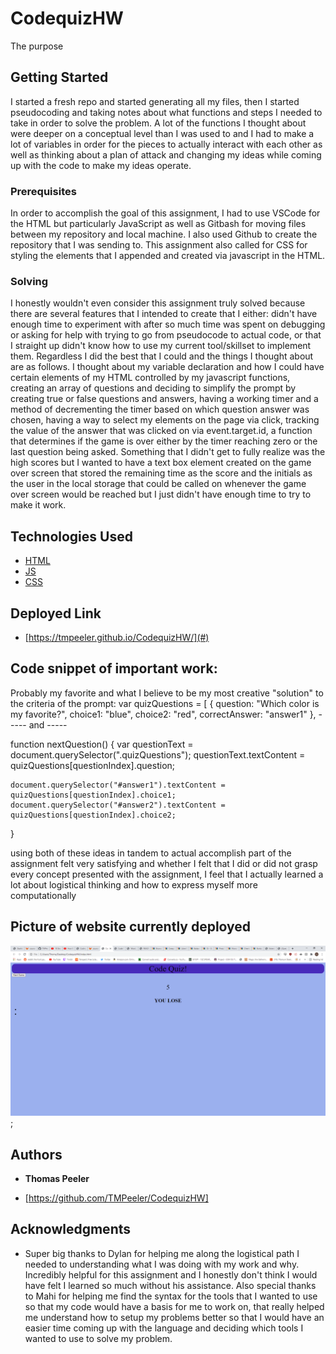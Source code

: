 # CodequizHW


The purpose 

## Getting Started

I started a fresh repo and started generating all my files, then I started pseudocoding and taking notes about what functions and steps I needed to take in order to solve the problem. A lot of the functions I thought about were deeper on a conceptual level than I was used to and I had to make a lot of variables in order for the pieces to actually interact with each other as well as thinking about a plan of attack and changing my ideas while coming up with the code to make my ideas operate.

### Prerequisites

In order to accomplish the goal of this assignment, I had to use VSCode for the HTML but particularly JavaScript as well as Gitbash for moving files between my repository and local machine. I also used Github to create the repository that I was sending to. This assignment also called for CSS for styling the elements that I appended and created via javascript in the HTML.

### Solving

I honestly wouldn't even consider this assignment truly solved because there are several features that I intended to create that I either: didn't have enough time to experiment with after so much time was spent on debugging or asking for help with trying to go from pseudocode to actual code, or that I straight up didn't know how to use my current tool/skillset to implement them. Regardless I did the best that I could and the things I thought about are as follows. I thought about my variable declaration and how I could have certain elements of my HTML controlled by my javascript functions, creating an array of questions and deciding to simplify the prompt by creating true or false questions and answers, having a working timer and a method of decrementing the timer based on which question answer was chosen, having a way to select my elements on the page via click, tracking the value of the answer that was clicked on via event.target.id, a function that determines if the game is over either by the timer reaching zero or the last question being asked. Something that I didn't get to fully realize was the high scores but I wanted to have a text box element created on the game over screen that stored the remaining time as the score and the initials as the user in the local storage that could be called on whenever the game over screen would be reached but I just didn't have enough time to try to make it work. 



## Technologies Used

* [HTML](https://developer.mozilla.org/en-US/docs/Web/HTML)
* [JS](https://www.javascript.com/)
* [CSS](https://developer.mozilla.org/en-US/docs/Web/CSS)

## Deployed Link

* [https://tmpeeler.github.io/CodequizHW/](#)

## Code snippet of important work:
Probably my favorite and what I believe to be my most creative "solution" to the criteria of the prompt:
var quizQuestions = [
    {
        question: "Which color is my favorite?",
        choice1: "blue",
        choice2:  "red",
        correctAnswer: "answer1" 
    },
    ----- and -----

function nextQuestion() {
    var questionText = document.querySelector(".quizQuestions");
    questionText.textContent = quizQuestions[questionIndex].question; 

    document.querySelector("#answer1").textContent = quizQuestions[questionIndex].choice1;
    document.querySelector("#answer2").textContent = quizQuestions[questionIndex].choice2;
    
}

using both of these ideas in tandem to actual accomplish part of the assignment felt very satisfying and whether I felt that I did or did not grasp every concept presented with the assignment, I feel that I actually learned a lot about logistical thinking and how to express myself more computationally

## Picture of website currently deployed

![screenshot](codeQuizHWScreenshot.png);

## Authors

* **Thomas Peeler** 

- [https://github.com/TMPeeler/CodequizHW]

## Acknowledgments

* Super big thanks to Dylan for helping me along the logistical path I needed to understanding what I was doing with my work and why. Incredibly helpful for this assignment and I honestly don't think I would have felt I learned so much without his assistance. Also special thanks to Mahi for helping me find the syntax for the tools that I wanted to use so that my code would have a basis for me to work on, that really helped me understand how to setup my problems better so that I would have an easier time coming up with the language and deciding which tools I wanted to use to solve my problem.
